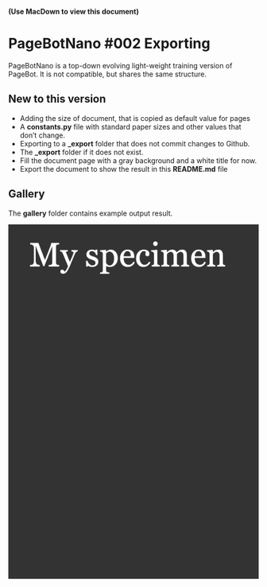 **(Use MacDown to view this document)**

# PageBotNano #002 Exporting
PageBotNano is a top-down evolving light-weight training version of PageBot. It is not compatible, but shares the same structure. 

## New to this version

* Adding the size of document, that is copied as default value for pages
* A **constants.py** file with standard paper sizes and other values that don’t change.
* Exporting to a **_export** folder that does not commit changes to Github.
* The **_export** folder if it does not exist.
* Fill the document page with a gray background and a white title for now.
* Export the document to show the result in this **README.md** file

## Gallery

The **gallery** folder contains example output result.

![](gallery/MyTypeSpecimen.png)